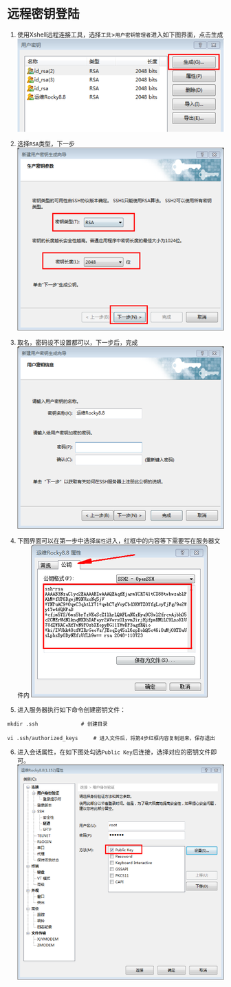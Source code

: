 # 远程密钥登陆

1. 使用Xshell远程连接工具，选择`工具`>`用户密钥管理者`进入如下图界面，点击生成
![](./%E5%9B%BE%E7%89%87/%E5%AF%86%E9%92%A5%E7%99%BB%E9%99%861.png)

2. 选择`RSA`类型，下一步
![](./%E5%9B%BE%E7%89%87/%E5%AF%86%E9%92%A5%E7%99%BB%E9%99%862.png)

3. 取名，密码设不设置都可以，下一步后，完成
![](./%E5%9B%BE%E7%89%87/%E5%AF%86%E9%92%A5%E7%99%BB%E9%99%863%20.png)

4. 下图界面可以在第一步中选择`属性`进入，红框中的内容等下需要写在服务器文件内
![](./%E5%9B%BE%E7%89%87/%E5%AF%86%E9%92%A5%E7%99%BB%E9%99%864.png)

5. 进入服务器执行如下命令创建密钥文件：
```
mkdir .ssh              # 创建目录

vi .ssh/authorized_keys     # 进入文件后，将第4步红框内容复制进来，保存退出
```

6. 进入会话属性，在如下图处勾选`Public Key`后连接，选择对应的密钥文件即可。
![](./%E5%9B%BE%E7%89%87/%E5%AF%86%E9%92%A5%E7%99%BB%E9%99%865.png)
